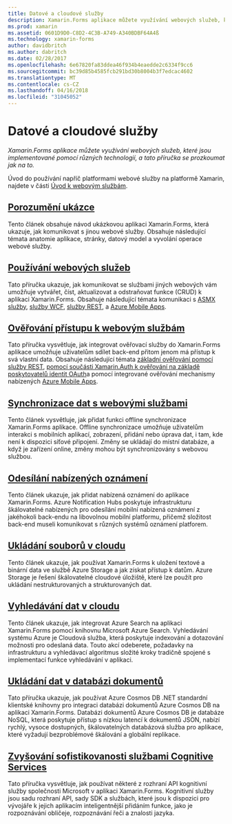 ```yaml
---
title: Datové a cloudové služby
description: Xamarin.Forms aplikace můžete využívání webových služeb, které jsou implementované pomocí různých technologií, a tato příručka se prozkoumat jak na to.
ms.prod: xamarin
ms.assetid: 0601D9D0-C8D2-4C3B-A749-A340BDBF64A4ß
ms.technology: xamarin-forms
author: davidbritch
ms.author: dabritch
ms.date: 02/28/2017
ms.openlocfilehash: 6e67820fa83ddea46f934b4eaedde2c6334f9cc6
ms.sourcegitcommit: bc39d85b4585fcb291bd30b8004b3f7edcac4602
ms.translationtype: MT
ms.contentlocale: cs-CZ
ms.lasthandoff: 04/16/2018
ms.locfileid: "31045052"
---
```

# <a name="data--cloud-services"></a>Datové a cloudové služby

_Xamarin.Forms aplikace můžete využívání webových služeb, které jsou implementované pomocí různých technologií, a tato příručka se prozkoumat jak na to._

Úvod do používání napříč platformami webové služby na platformě Xamarin, najdete v části [Úvod k webovým službám](~/cross-platform/data-cloud/web-services/index.md).

## <a name="understanding-the-samplexamarin-formsdata-cloudwalkthroughmd"></a>[Porozumění ukázce](~/xamarin-forms/data-cloud/walkthrough.md)

Tento článek obsahuje návod ukázkovou aplikaci Xamarin.Forms, která ukazuje, jak komunikovat s jinou webové služby. Obsahuje následující témata anatomie aplikace, stránky, datový model a vyvolání operace webové služby.

## <a name="consuming-web-servicesxamarin-formsdata-cloudconsumingindexmd"></a>[Používání webových služeb](~/xamarin-forms/data-cloud/consuming/index.md)

Tato příručka ukazuje, jak komunikovat se službami jiných webových vám umožňuje vytvářet, číst, aktualizovat a odstraňovat funkce (CRUD) k aplikaci Xamarin.Forms. Obsahuje následující témata komunikaci s [ASMX služby](consuming/asmx.md), [služby WCF](consuming/wcf.md), [služby REST](consuming/rest.md), a [Azure Mobile Apps](consuming/azure.md).

## <a name="authenticating-access-to-web-servicesxamarin-formsdata-cloudauthenticationindexmd"></a>[Ověřování přístupu k webovým službám](~/xamarin-forms/data-cloud/authentication/index.md)

Tato příručka vysvětluje, jak integrovat ověřovací služby do Xamarin.Forms aplikace umožňuje uživatelům sdílet back-end přitom jenom má přístup k svá vlastní data. Obsahuje následující témata [základní ověřování pomocí služby REST](authentication/rest.md), [pomocí součásti Xamarin.Auth k ověřování na základě poskytovatelů identit OAuth](authentication/oauth.md)a pomocí integrované ověřování mechanismy nabízených [Azure Mobile Apps](authentication/azure.md).

## <a name="synchronizing-data-with-web-servicessyncindexmd"></a>[Synchronizace dat s webovými službami](sync/index.md)

Tento článek vysvětluje, jak přidat funkci offline synchronizace Xamarin.Forms aplikace. Offline synchronizace umožňuje uživatelům interakci s mobilních aplikací, zobrazení, přidání nebo úprava dat, i tam, kde není k dispozici síťové připojení. Změny se ukládají do místní databáze, a když je zařízení online, změny mohou být synchronizovány s webovou službou.

## <a name="sending-push-notificationspush-notificationsindexmd"></a>[Odesílání nabízených oznámení](push-notifications/index.md)

Tento článek ukazuje, jak přidat nabízená oznámení do aplikace Xamarin.Forms. Azure Notification Hubs poskytuje infrastrukturu škálovatelné nabízených pro odesílání mobilní nabízená oznámení z jakéhokoli back-endu na libovolnou mobilní platformu, přičemž složitost back-end museli komunikovat s různých systémů oznámení platforem.

## <a name="storing-files-in-the-cloudstorageindexmd"></a>[Ukládání souborů v cloudu](storage/index.md)

Tento článek ukazuje, jak používat Xamarin.Forms k uložení textové a binární data ve službě Azure Storage a jak získat přístup k datům. Azure Storage je řešení škálovatelné cloudové úložiště, které lze použít pro ukládání nestrukturovaných a strukturovaných dat.

## <a name="searching-data-in-the-cloudsearchindexmd"></a>[Vyhledávání dat v cloudu](search/index.md)

Tento článek ukazuje, jak integrovat Azure Search na aplikaci Xamarin.Forms pomocí knihovnu Microsoft Azure Search. Vyhledávání systému Azure je Cloudová služba, která poskytuje indexování a dotazování možnosti pro odeslaná data. Touto akcí odeberete, požadavky na infrastrukturu a vyhledávací algoritmus složité kroky tradičně spojené s implementací funkce vyhledávání v aplikaci.

## <a name="storing-data-in-a-document-databasecosmosdbindexmd"></a>[Ukládání dat v databázi dokumentů](cosmosdb/index.md)

Tato příručka ukazuje, jak používat Azure Cosmos DB .NET standardní klientské knihovny pro integraci databázi dokumentů Azure Cosmos DB na aplikaci Xamarin.Forms. Databázi dokumentů Azure Cosmos DB je databáze NoSQL, která poskytuje přístup s nízkou latencí k dokumentů JSON, nabízí rychlý, vysoce dostupných, škálovatelných databázová služba pro aplikace, které vyžadují bezproblémové škálování a globální replikace.

## <a name="adding-intelligence-with-cognitive-servicescognitive-servicesindexmd"></a>[Zvyšování sofistikovanosti službami Cognitive Services](cognitive-services/index.md)

Tato příručka vysvětluje, jak používat některé z rozhraní API kognitivní služby společnosti Microsoft v aplikaci Xamarin.Forms. Kognitivní služby jsou sadu rozhraní API, sady SDK a službách, které jsou k dispozici pro vývojáře k jejich aplikacím inteligentnější přidáním funkce, jako je rozpoznávání obličeje, rozpoznávání řeči a znalosti jazyka.
